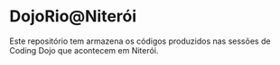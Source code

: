 DojoRio@Niterói
===============

Este repositório tem armazena os códigos produzidos nas sessões de Coding Dojo que acontecem em Niterói.
